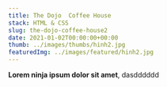 ```yaml
---
title: The Dojo  Coffee House
stack: HTML & CSS
slug: the-dojo-coffee-house2
date: 2021-01-02T00:00:00+00:00
thumb: ../images/thumbs/hinh2.jpg
featuredImg: ../images/featured/hinh2.jpg
---
```


**Lorem ninja ipsum dolor sit amet**,
dasdddddd